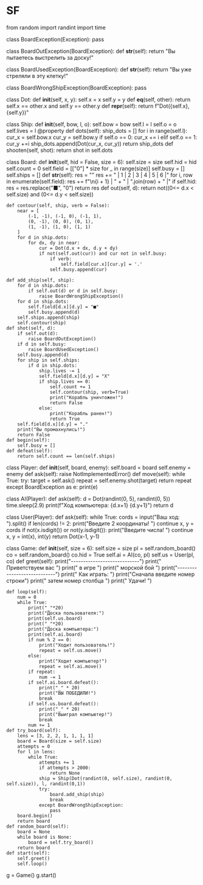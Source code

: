 # SF
from random import randint
import time

class BoardException(Exception):
    pass

class BoardOutException(BoardException):
    def __str__(self):
        return "Вы пытаетесь выстрелить за доску!"

class BoardUsedException(BoardException):
    def __str__(self):
        return "Вы уже стреляли в эту клетку!"

class BoardWrongShipException(BoardException):
    pass

class Dot:
    def __init__(self, x, y):
        self.x = x
        self.y = y
    def __eq__(self, other):
        return self.x == other.x and self.y == other.y
    def __repr__(self):
        return f"Dot({self.x}, {self.y})"

class Ship:
    def __init__(self, bow, l, o):
        self.bow = bow
        self.l = l
        self.o = o
        self.lives = l
    @property
    def dots(self):
        ship_dots = []
        for i in range(self.l):
            cur_x = self.bow.x
            cur_y = self.bow.y
            if self.o == 0:
                cur_x += i
            elif self.o == 1:
                cur_y +=i
            ship_dots.append(Dot(cur_x, cur_y))
        return ship_dots
    def shooten(self, shot):
        return shot in self.dots

class Board:
    def __init__(self, hid = False, size = 6):
        self.size = size
        self.hid = hid
        self.count = 0
        self.field = [["0"] * size for _ in range(size)]
        self.busy = []
        self.ships = []
    def __str__(self):
        res = ""
        res += "  | 1 | 2 | 3 | 4 | 5 | 6 |"
        for i, row in enumerate(self.field):
            res += f"\n{i + 1} | " + " | ".join(row) + " |"
        if self.hid:
            res = res.replace("■", "0")
        return res
    def out(self, d):
        return not((0<= d.x < self.size) and (0<= d.y < self.size))

    def contour(self, ship, verb = False):
        near = [
            (-1, -1), (-1, 0), (-1, 1),
            (0, -1), (0, 0), (0, 1),
            (1, -1), (1, 0), (1, 1)
        ]
        for d in ship.dots:
            for dx, dy in near:
                cur = Dot(d.x + dx, d.y + dy)
                if not(self.out(cur)) and cur not in self.busy:
                    if verb:
                        self.field[cur.x][cur.y] = '.'
                    self.busy.append(cur)

    def add_ship(self, ship):
        for d in ship.dots:
            if self.out(d) or d in self.busy:
                raise BoardWrongShipException()
        for d in ship.dots:
            self.field[d.x][d.y] = "■"
            self.busy.append(d)
        self.ships.append(ship)
        self.contour(ship)
    def shot(self, d):
        if self.out(d):
            raise BoardOutException()
        if d in self.busy:
            raise BoardUsedException()
        self.busy.append(d)
        for ship in self.ships:
            if d in ship.dots:
                ship.lives -= 1
                self.field[d.x][d.y] = "X"
                if ship.lives == 0:
                    self.count += 1
                    self.contour(ship, verb=True)
                    print("Корабль уничтожен!")
                    return False
                else:
                    print("Корабль ранен!")
                    return True
        self.field[d.x][d.y] = "."
        print("Вы промахнулись!")
        return False
    def begin(self):
        self.busy = []
    def defeat(self):
        return self.count == len(self.ships)

class Player:
    def __init__(self, board, enemy):
        self.board = board
        self.enemy = enemy
    def ask(self):
        raise NotImplementedError()
    def move(self):
        while True:
            try:
                target = self.ask()
                repeat = self.enemy.shot(target)
                return repeat
            except BoardException as e:
                print(e)

class AI(Player):
    def ask(self):
        d = Dot(randint(0, 5), randint(0, 5))
        time.sleep(2.9)
        print(f"Ход компьютера: {d.x+1} {d.y+1}")
        return d

class User(Player):
    def ask(self):
        while True:
            cords = input("Ваш ход: ").split()
            if len(cords) != 2:
                print("Введите 2 координаты! ")
                continue
            x, y = cords
            if not(x.isdigit()) or not(y.isdigit()):
                print("Введите числа! ")
                continue
            x, y = int(x), int(y)
            return Dot(x-1, y-1)

class Game:
    def __init__(self, size = 6):
        self.size = size
        pl = self.random_board()
        co = self.random_board()
        co.hid = True
        self.ai = AI(co, pl)
        self.us = User(pl, co)
    def greet(self):
        print("----------------------------")
        print("     Приветствуем вас       ")
        print("           в игре           ")
        print("       морской бой          ")
        print("----------------------------")
        print("       Как играть:          ")
        print("Сначала введите номер строки")
        print("     затем номер столбца    ")
        print("           Удачи!           ")

    def loop(self):
        num = 0
        while True:
            print("_"*20)
            print("Доска пользователя:")
            print(self.us.board)
            print("_"*20)
            print("Доска компьютера:")
            print(self.ai.board)
            if num % 2 == 0:
                print("Ходит пользователь!")
                repeat = self.us.move()
            else:
                print("Ходит компьютер!")
                repeat = self.ai.move()
            if repeat:
                num -= 1
            if self.ai.board.defeat():
                print("_" * 20)
                print("ВЫ ПОБЕДИЛИ!")
                break
            if self.us.board.defeat():
                print("_" * 20)
                print("Выиграл компьютер!")
                break
            num += 1
    def try_board(self):
        lens = [3, 2, 2, 1, 1, 1, 1]
        board = Board(size = self.size)
        attempts = 0
        for l in lens:
            while True:
                attempts += 1
                if attempts > 2000:
                    return None
                ship = Ship(Dot(randint(0, self.size), randint(0, self.size)), l, randint(0,1))
                try:
                    board.add_ship(ship)
                    break
                except BoardWrongShipException:
                    pass
        board.begin()
        return board
    def random_board(self):
        board = None
        while board is None:
            board = self.try_board()
        return board
    def start(self):
        self.greet()
        self.loop()
g = Game()
g.start()

